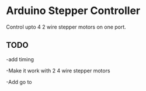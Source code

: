 Arduino Stepper Controller
=============

Control upto 4 2 wire stepper motors on one port.


TODO
-------

-add timing

-Make it work with 2 4 wire stepper motors

-Add go to
